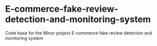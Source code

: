 # E-commerce-fake-review-detection-and-monitoring-system
Code base for the Minor project E-commerce fake review detection and monitoring system
